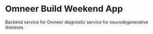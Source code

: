 # Omneer Build Weekend App

Backend service for Omneer diagnostic service for neurodegenerative diseases.


